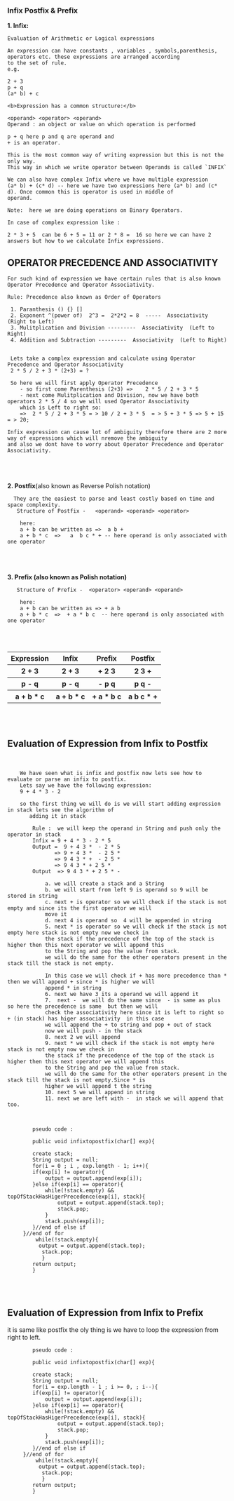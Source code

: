 <h3> Infix Postfix & Prefix </h3>

<b>1. Infix:</b>

    Evaluation of Arithmetic or Logical expressions
    
    An expression can have constants , variables , symbols,parenthesis, operators etc. these expressions are arranged according 
    to the set of rule.
    e.g.
  
    2 + 3
    p + q 
    (a* b) + c
    
    <b>Expression has a common structure:</b>
    
    <operand> <operator> <operand>
    Operand : an object or value on which operation is performed
    
    p + q here p and q are operand and  
    + is an operator.
    
    This is the most common way of writing expression but this is not the only way.
    This way in which we write operator between Operands is called `INFIX`
    
    We can also have complex Infix where we have multiple expression
    (a* b) + (c* d) -- here we have two expressions here (a* b) and (c* d). Once common this is operator is used in middle of
    operand.
    
    Note:  here we are doing operations on Binary Operators.
    
    In case of complex expression like :
    
    2 * 3 + 5  can be 6 + 5 = 11 or 2 * 8 =  16 so here we can have 2 answers but how to we calculate Infix expressions.
    
<h2> OPERATOR PRECEDENCE AND ASSOCIATIVITY </h2>

    For such kind of expression we have certain rules that is also known Operator Precedence and Operator Associativity.
    
    Rule: Precedence also known as Order of Operators
     
     1. Paranthesis () {} []
     2. Exponent ^(power of)  2^3 =  2*2*2 = 8  -----  Associativity  (Right to Left)
     3. Mulitplication and Division ---------  Associativity  (Left to Right)
     4. Addition and Subtraction ---------  Associativity  (Left to Right)
     
     
     Lets take a complex expression and calculate using Operator Precedence and Operator Associativity
     2 * 5 / 2 + 3 * (2+3) = ?
     
     So here we will first apply Operator Precedence 
        - so first come Parenthesis (2+3) =>    2 * 5 / 2 + 3 * 5
        - next come Mulitplication and Division, now we have both operators 2 * 5 / 4 so we will used Operator Associativity 
        which is Left to right so:
        =>  2 * 5 / 2 + 3 * 5 = > 10 / 2 + 3 * 5  = > 5 + 3 * 5 => 5 + 15 = > 20;
    
    Infix expression can cause lot of ambiguity therefore there are 2 more way of expressions which will nremove the ambiguity
    and also we dont have to worry about Operator Precedence and Operator Associativity.
  
 
 <br><br>  
 <b>2. Postfix</b>(also known as Reverse Polish notation)
    
      They are the easiest to parse and least costly based on time and space complexity.
       Structure of Postfix -   <operand> <operand> <operator>
        
        here:  
        a + b can be written as =>  a b +
        a + b * c  =>   a  b c * + -- here operand is only associated with one operator 
    
<br><br>      
<b>3. Prefix (also known as Polish notation) </b>
        
       Structure of Prefix -  <operator> <operand> <operand> 
        
        here:  
        a + b can be written as => + a b
        a + b * c  =>  + a * b c  -- here operand is only associated with one operator 
        
<br><br>
<table>
<tr>
<th>Expression</th><th>Infix</th><th>Prefix</th><th>Postfix</th>
</tr>
<tr>
<th>2 + 3</th><th>2 + 3</th><th>+ 2 3</th><th>2 3 +</th>
</tr>
<tr>
<th>p - q</th><th>p - q</th><th>- p q</th><th>p q -</th>
</tr>
<tr>
<th>a + b * c</th><th>a + b * c</th><th>+ a * b c</th><th>a b c * +</th>
</tr>
</table>



<br> <br>
<h2> Evaluation of Expression from Infix to  Postfix </h2>

<br>
        
        We have seen what is infix and postfix now lets see how to evaluate or parse an infix to postfix.
        Lets say we have the following expression:
        9 + 4 * 3 - 2
        
        so the first thing we will do is we will start adding expression in stack lets see the algorithm of 
           adding it in stack
            
            Rule :  we will keep the operand in String and push only the operator in stack 
            Infix = 9 + 4 * 3 - 2 * 5
            Output =  9 + 4 3 *  - 2 * 5
                   => 9 + 4 3 *  - 2 5 *
                   => 9 4 3 * +  - 2 5 *
                   => 9 4 3 * + 2 5 *
            Output  => 9 4 3 * + 2 5 * -
                   
                a. we will create a stack and a String 
                b. we will start from left 9 is operand so 9 will be stored in string
                c. next + is operator so we will check if the stack is not empty and since its the first operator we will 
                move it 
                d. next 4 is operand so  4 will be appended in string
                5. next * is operator so we will check if the stack is not empty here stack is not empty now we check in 
                the stack if the precedence of the top of the stack is higher then this next operator we will append this 
                to the String and pop the value from stack.
                we will do the same for the other operators present in the stack till the stack is not empty.
                
                In this case we will check if + has more precedence than * then we will append + since * is higher we will 
                append * in string
                6. next we have 3 its a operand we will append it 
                7.  next -  we will do the same since  - is same as plus so here the precedence is same  but then we will 
                check the associativity here since it is left to right so + (in stack) has higer associativity  in this case 
                we will append the + to string and pop + out of stack 
                now we will push - in the stack
                8. next 2 we will append
                9. next * we will check if the stack is not empty here stack is not empty now we check in 
                the stack if the precedence of the top of the stack is higher then this next operator we will append this 
                to the String and pop the value from stack.
                we will do the same for the other operators present in the stack till the stack is not empty.Since * is 
                higher we will append t the string
                10. next 5 we will append in string 
                11. next we are left with -  in stack we will append that too.
                
            
            
            pseudo code :
            
            public void infixtopostfix(char[] exp){
            
            create stack;
            String output = null;
            for(i = 0 ; i , exp.length - 1; i++){
            if(exp[i] != operator){
                output = output.append(exp[i]);
            }else if(exp[i] == operator){
                while(!stack.empty) && topOfStackHasHigerPrecedence(exp[i], stack){
                    output = output.append(stack.top);
                    stack.pop;  
                }
                stack.push(exp[i]);
            }//end of else if
         }//end of for
             while(!stack.empty){
              output = output.append(stack.top);
               stack.pop;
               }
            return output;   
            }
            
            
<br> <br>

<h2> Evaluation of Expression from Infix to  Prefix </h2>

it is same like postfix the oly thing is we have to loop the expression from right to left.

            
            pseudo code :
            
            public void infixtopostfix(char[] exp){
            
            create stack;
            String output = null;
            for(i = exp.length - 1 ; i >= 0, ; i--){
            if(exp[i] != operator){
                output = output.append(exp[i]);
            }else if(exp[i] == operator){
                while(!stack.empty) && topOfStackHasHigerPrecedence(exp[i], stack){
                    output = output.append(stack.top);
                    stack.pop;  
                }
                stack.push(exp[i]);
            }//end of else if
         }//end of for
             while(!stack.empty){
              output = output.append(stack.top);
               stack.pop;
               }
            return output;   
            }
            
            
     
        
